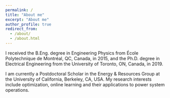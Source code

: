 ```yaml
---
permalink: /
title: "About me"
excerpt: "About me"
author_profile: true
redirect_from: 
  - /about/
  - /about.html
---
```


I received the B.Eng. degree in Engineering Physics from École Polytechnique de Montréal, QC, Canada, in 2015, and the Ph.D. degree in Electrical Engineering from the University of Toronto, ON, Canada, in 2019. 

I am currently a Postdoctoral Scholar in the Energy & Resources Group at the University of California, Berkeley, CA, USA. My research interests include optimization, online learning and their applications to power system operations.
